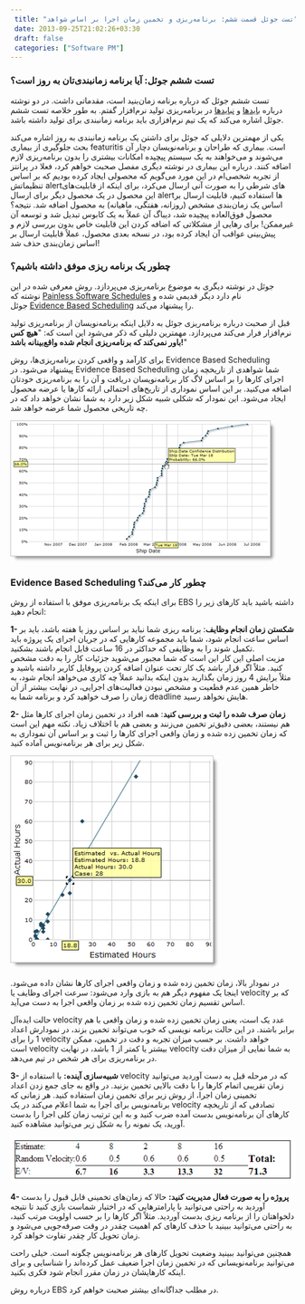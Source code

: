 ```yaml
---
 title: "تست جوئل قسمت ششم: برنامه‌ریزی و تخمین زمان اجرا بر اساس شواهد" 
 date: 2013-09-25T21:02:26+03:30
 draft: false 
 categories: ["Software PM"]
---
```





### تست ششم جوئل: آیا برنامه زمانبندی‌تان به روز است؟



تست ششم جوئل که درباره برنامه زمان‌بنید است، مقدماتی داشت. در دو نوشته درباره [بایدها](/post/46-مقدمه-ای-بر-برنامه-ریزی-برای-تولید-نرم-افزار--بایدها/) و [نبایدها](/post/30-مقدمه-ای-بر-برنامه-ریزی-برای-تولید-نرم-افزار--نبایدها-در-برنامه-ریزی-تولید-نرم-افزار/) در برنامه‌ریزی تولید نرم‌افزار گفتم. به طور خلاصه تست ششم جوئل اشاره می‌کند که یک تیم نرم‌افزاری باید برنامه زمانبندی برای تولید داشته باشد.



یکی از مهمترین دلایلی که جوئل برای داشتن یک برنامه زمانبندی به‌ روز اشاره می‌کند بحث جلوگیری از بیماری featuritis است. بیماری که طراحان و برنامه‌نویسان دچار آن می‌شوند و می‌خواهند به یک سیستم پیچیده امکانات بیشتری را بدون برنامه‌ریزی لازم اضافه کنند. درباره این بیماری در نوشته دیگری مفصل صحبت خواهم کرد، فعلا در پرانتز از تجربه شخصی‌ام در این مورد می‌گویم که محصولی ایجاد کرده بودیم که بر اساس تنظیماتش alert‌های شرطی را به صورت آنی ارسال می‌کرد، برای اینکه از قابلیت‌های این محصول در یک محصول دیگر برای ارسال alert‌ها استفاده کنیم، قابلیت ارسال بر اساس یک زمان‌بندی مشخص (روزانه، هفتگی، ماهیانه) به محصول اضافه شد. نتیجه؟ محصول فوق‌العاده پیچیده شد، دیباگ آن عملاً به یک کابوس تبدیل شد و توسعه آن غیرممکن! برای رهایی از مشکلاتی که اضافه کردن این قابلیت خاص بدون بررسی لازم و پیش‌بینی عواقب آن ایجاد کرده بود، در نسخه بعدی محصول، عملاً قابلیت ارسال بر اساس زمان‌بندی حذف شد!



### چطور یک برنامه ‌ریزی موفق داشته باشیم؟



جوئل در نوشته دیگری به موضوع برنامه‌ریزی می‌پردازد. روش معرفی شده در این نوشته که [Painless Software Schedules](http://www.joelonsoftware.com/articles/fog0000000245.html) نام دارد دیگر قدیمی شده و جوئل [Evidence Based Scheduling](http://www.joelonsoftware.com/items/2007/10/26.html) را پیشنهاد می‌کند.



قبل از صحبت درباره برنامه‌ریزی جوئل به دلایل اینکه برنامه‌نویسان از برنامه‌ریزی تولید نرم‌افزار فرار می‌کند می‌پردازد. مهمترین دلیلی که ذکر می‌شود این است که: "**هیچ کس باور نمی‌کند که برنامه‌ریزی انجام شده واقع‌بینانه باشد!**"



برای کارآمد و واقعی کردن برنامه‌ریزی‌ها، روش Evidence Based Scheduling پیشنهاد می‌شود. در Evidence Based Scheduling شما شواهدی از تاریخچه زمان اجرای کارها را بر اساس لاگ کار برنامه‌نویسان دریافت و آن را به برنامه‌ریزی خودتان اضافه می‌کنید. بر این اساس نموداری از تاریخ‌های احتمالی ارائه کارها یا عرضه محصول ایجاد می‌شود. این نمودار که شکلی شبیه شکل زیر دارد به شما نشان خواهد داد که در چه تاریخی محصول شما عرضه خواهد شد.



![](/oldimg/26ebs1.png)



### Evidence Based Scheduling چطور کار می‌کند؟



برای اینکه یک برنامه‌ریزی موفق با استفاده از روش EBS داشته باشید باید کارهای زیر را انجام دهید:



**1- شکستن زمان انجام وظایف**: برنامه ریزی شما نباید بر اساس روز یا هفته باشد، باید بر اساس ساعت انجام شود، شما باید مجموعه کارهایی که در جریان اجرای یک پروژه باید تکمیل شوند را به وظایفی که حداکثر در 16 ساعت قابل انجام باشند بشکنید.  
مزیت اصلی این کار این است که شما مجبور می‌شوید جزئیات کار را به دقت مشخص کنید. مثلاً اگر قرار باشد یک کار تحت عنوان اضافه کردن پروفایل کاربر داشته باشید و مثلاً برایش 4 روز زمان بگذارید بدون اینکه بدانید عملاً چه کاری می‌خواهد انجام شود، به خاطر همین عدم قطعیت و مشخص نبودن فعالیت‌های اجرایی، در نهایت بیشتر از آن زمان را صرف خواهید کرد و برنامه شما به deadline هایش نخواهد رسید.



**2- زمان صرف شده را ثبت و بررسی کنید**: همه افراد در تخمین زمان اجرای کارها مثل هم نیستند، بعضی دقیق‌تر تخمین می‌زنند و بعضی هم با اختلاف زیاد. نکته مهم این است که زمان تخمین زده شده و زمان واقعی اجرای کارها را ثبت و بر اساس آن نموداری به شکل زیر برای هر برنامه‌نویس آماده کنید.



![](/oldimg/26ebs2.png)



در نمودار بالا، زمان تخمین زده شده و زمان واقعی اجرای کارها نشان داده می‌شود. اینجا یک مفهوم دیگر هم به بازی وارد می‌شود: سرعت اجرای وظایف یا velocity که بر اساس تقسیم زمان تخمین زده شده بر زمان واقعی اجرا به دست می‌آید.



حالت ایده‌آل velocity عدد یک است، یعنی زمان تخمین زده شده و زمان واقعی با هم برابر باشند. در این حالت برنامه نویسی که خوب می‌تواند تخمین بزند، در نمودارش اعداد 1 را برای velocity خواهد داشت. بر حسب میزان تجربه و دقت در تخمین، ممکن است velocity بیشتر یا کمتر از 1 باشد، در نهایت velocity به شما نمایی از میزان دقت در برنامه‌ریزی برای هر شخص در تیم می‌دهد.



**3- شبیه‌سازی آینده:** با استفاده از velocity که در مرحله قبل به دست آوردید می‌توانید زمان تقریبی اتمام کارها را با دقت بالایی تخمین بزنید. در واقع به جای جمع زدن اعداد تخمینی زمان اجرا، از روش زیر برای تخمین زمان استفاده کنید. هر زمانی که برنامه‌نویس برای اجرا به شما اعلام می‌کند در یک velocity تصادفی که از تاریخچه کارهای آن برنامه‌نویس بدست آمده ضرب کنید و به این ترتیب زمان کلی اجرا را بدست آورید، یک نمونه را به شکل زیر می‌توانید مشاهده کنید.



![](/oldimg/26ebs3.png)



**4- پروژه را به صورت فعال مدیریت کنید:** حالا که زمان‌های تخمینی قابل قبول را بدست آوردید به راحتی می‌توانید با پارامترهایی که در اختیار شماست بازی کنید تا نتیجه دلخواهتان را از برنامه ریزی بدست آوردید. مثلاً اگر کارها را بر حسب اولویت مرتب کنید، به راحتی می‌توانید ببینید با حذف کارهای کم اهمیت چقدر در وقت صرفه‌جویی می‌شود و زمان تحویل کار چقدر تفاوت خواهد کرد.



همچنین می‌توانید ببینید وضعیت تحویل کارهای هر برنامه‌نویس چگونه است. خیلی راحت می‌توانید برنامه‌نویسانی که در تخمین زمان اجرا ضعیف عمل کرده‌اند را شناسایی و برای اینکه کارهایشان در زمان مقرر انجام شود فکری بکنید.



درباره روش EBS در مطلب جداگانه‌ای بیشتر صحبت خواهم کرد.

